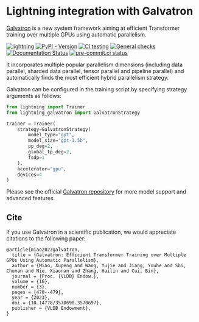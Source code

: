 # Lightning integration with Galvatron

[Galvatron](https://www.vldb.org/pvldb/vol16/p470-miao.pdf) is a new system framework aiming at efficient Transformer training over multiple GPUs using automatic parallelism.

[![lightning](https://img.shields.io/badge/-Lightning_2.0+-792ee5?logo=pytorchlightning&logoColor=white)](https://lightning.ai/)
[![PyPI - Version](https://img.shields.io/pypi/v/hetu-galvatron)](https://pypi.org/project/hetu-galvatron/)
[![CI testing](https://github.com/Lightning-AI/lightning-galvatron/actions/workflows/ci-testing.yml/badge.svg?event=push)](https://github.com/Lightning-AI/lightning-galvatron/actions/workflows/ci-testing.yml)
[![General checks](https://github.com/Lightning-AI/lightning-galvatron/actions/workflows/ci-checks.yml/badge.svg?event=push)](https://github.com/Lightning-AI/lightning-galvatron/actions/workflows/ci-checks.yml)
[![Documentation Status](https://readthedocs.org/projects/lightning-galvatron/badge/?version=latest)](https://lightning-galvatron.readthedocs.io/en/latest/?badge=latest)
[![pre-commit.ci status](https://results.pre-commit.ci/badge/github/Lightning-Universe/lightning-Galvatron/main.svg)](https://results.pre-commit.ci/latest/github/Lightning-Universe/lightning-Galvatron/main)

It incorporates multiple popular parallelism dimensions (including data parallel, sharded data parallel, tensor parallel and pipeline parallel) and automatically finds the most efficient hybrid parallelism strategy.

Galvatron can be configured in the training script by specifying strategy arguments as follows:

```py
from lightning import Trainer
from lightning_galvatron import GalvatronStrategy

trainer = Trainer(
    strategy=GalvatronStrategy(
        model_type="gpt",
        model_size="gpt-1.5b",
        pp_deg=2,
        global_tp_deg=2,
        fsdp=1
    ),
    accelerator="gpu",
    devices=4
)
```

Please see the official [Galvatron repository](https://github.com/Hsword/Hetu/tree/main/tools/Hetu-Galvatron) for more model support and advanced features.

## Cite

If you use Galvatron in a scientific publication, we would appreciate citations to the following paper:

```
@article{miao2023galvatron,
  title = {Galvatron: Efficient Transformer Training over Multiple GPUs Using Automatic Parallelism},
  author = {Miao, Xupeng and Wang, Yujie and Jiang, Youhe and Shi, Chunan and Nie, Xiaonan and Zhang, Hailin and Cui, Bin},
  journal = {Proc. {VLDB} Endow.},
  volume = {16},
  number = {3},
  pages = {470--479},
  year = {2023},
  doi = {10.14778/3570690.3570697},
  publisher = {VLDB Endowment},
}
```
